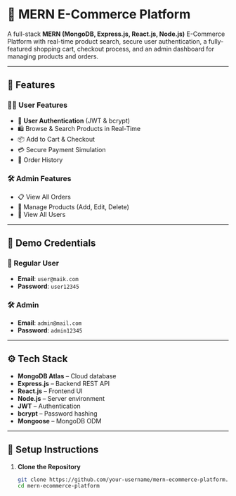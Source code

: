 # 🛒 MERN E-Commerce Platform

A full-stack **MERN (MongoDB, Express.js, React.js, Node.js)** E-Commerce Platform with real-time product search, secure user authentication, a fully-featured shopping cart, checkout process, and an admin dashboard for managing products and orders.

---

## 🚀 Features

### 🧑‍💻 User Features
- 🔐 **User Authentication** (JWT & bcrypt)
- 🛍️ Browse & Search Products in Real-Time
- 📦 Add to Cart & Checkout
- 💳 Secure Payment Simulation
- 🧾 Order History

### 🛠️ Admin Features
- 📋 View All Orders
- 🛒 Manage Products (Add, Edit, Delete)
- 👤 View All Users

---

## 🔐 Demo Credentials

### 👤 Regular User
- **Email**: `user@maik.com`  
- **Password**: `user12345`

### 🛠️ Admin
- **Email**: `admin@mail.com`  
- **Password**: `admin12345`

---

## ⚙️ Tech Stack

- **MongoDB Atlas** – Cloud database
- **Express.js** – Backend REST API
- **React.js** – Frontend UI
- **Node.js** – Server environment
- **JWT** – Authentication
- **bcrypt** – Password hashing
- **Mongoose** – MongoDB ODM

---


## 🔧 Setup Instructions

1. **Clone the Repository**
   ```bash
   git clone https://github.com/your-username/mern-ecommerce-platform.git
   cd mern-ecommerce-platform

